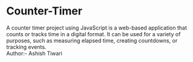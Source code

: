 # Counter-Timer
A counter timer project using JavaScript is a web-based application that counts or tracks time in a digital format. It can be used for a variety of purposes, such as measuring elapsed time, creating countdowns, or tracking events.
<br>
Author:- Ashish Tiwari
